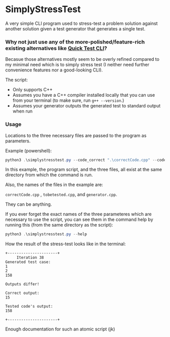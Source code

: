 # SimplyStressTest

A very simple CLI program used to stress-test a problem solution against another solution given a test generator that generates a single test.

### Why not just use any of the more-polished/feature-rich existing alternatives like [Quick Test CLI](https://luchobazz.github.io/quicktest/)?
Becasue those alternatives mostly seem to be overly refined compared to my minimal need which is to simply stress test (I neither need further convenience features nor a good-looking CLI).

The script:

- Only supports C++
- Assumes you have a C++ compiler installed locally that you can use from your terminal (to make sure, run ```g++ --version```.)
- Assumes your generator outputs the generated test to standard output when run

### Usage

Locations to the three necessary files are passed to the program as parameters.

Example (powershell):

```powershell
python3 .\simplystresstest.py --code_correct ".\correctCode.cpp" --code_to_test ".\tobetested.cpp" --code_generator ".\generator.cpp"
```

In this example, the program script, and the three files, all exist at the same directory from which the command is run.

Also, the names of the files in the example are:

```correctCode.cpp``` , ```tobetested.cpp```, and ```generator.cpp```.

They can be anything.

If you ever forget the exact names of the three parameteres which are necessary to use the script, you can see them in the command help by running this (from the same directory as the script):

```powershell
python3 .\simplystresstest.py --help
```

How the result of the stress-test looks like in the terminal:

```
+----------------------+
     Iteration 38
Generated test case:
1
2
158

Outputs differ!

Correct output:
15

Tested code's output:
158

+----------------------+
```

Enough documentation for such an atomic script (jk)
